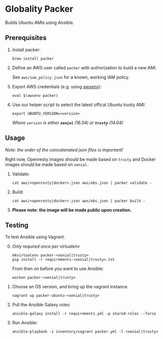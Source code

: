 # Globality Packer

Builds Ubuntu AMIs using Ansible.


## Prerequisites

 1. Install packer:

        brew install packer

 2. Define an AWS user called `packer` with authorization to build a new AMI.

    See `aws/iam_policy.json` for a known, working IAM policy.

 3. Export AWS credentials (e.g. using [awsenv](https://github.com/locationlabs/awsenv)):

        eval $(awsenv packer)

 4. Use our helper script to select the latest offical Ubuntu trusty AMI:
        
        export UBUNTU_VERSION=<version>

    _Where `version` is either **`xenial`** (16.04) or **`trusty`** (14.04)_

## Usage

_Note: the order of the concatenated json files is important!_

Right now, Openresty images should be made based on `trusty` and Docker images should be made based on `xenial`.

 1. Validate:

        cat aws/<openresty|docker>.json aws/ebs.json | packer validate -

 2. Build:

        cat aws/<openresty|docker>.json aws/ebs.json | packer build -

 3. **Please note: the image will be made public upon creation.**

## Testing

To test Ansible using Vagrant.

 0. _Only required once per virtualenv_

        mkvirtualenv packer-<xenial|trusty>
        pip install -r requirements-<xenial|trusty>.txt

    From then on before you want to use Ansible:
    
        workon packer-<xenial|trusty>

 1. Choose an OS version, and bring up the vagrant instance.

        vagrant up packer-ubuntu-<xenial|trusty>

 2. Pull the Ansible Galaxy roles:

        ansible-galaxy install -r requirements.yml -p shared-roles --force

 3. Run Ansible:

        ansible-playbook -i inventory/vagrant packer.yml -l <xenial|trusty>
